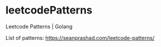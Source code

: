 # leetcodePatterns
Leetcode Patterns | Golang

List of patterns: https://seanprashad.com/leetcode-patterns/

